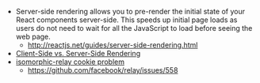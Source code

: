  - Server-side rendering allows you to pre-render the initial state of your React components server-side. This speeds up initial page loads as users do not need to wait for all the JavaScript to load before seeing the web page.
    - http://reactjs.net/guides/server-side-rendering.html
 - [Client-Side vs. Server-Side Rendering](http://openmymind.net/2012/5/30/Client-Side-vs-Server-Side-Rendering/)
 - [isomorphic-relay cookie problem](https://github.com/denvned/isomorphic-relay/issues/1)
    - https://github.com/facebook/relay/issues/558